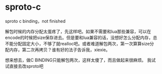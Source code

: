 # sproto-c
sproto c binding，not finished

解包时候的内存分配太蛋疼了，先这样吧。如果不需要和lua那些兼容，可以在encode的时候把size保存进去。但是要和lua兼容的话，没想好怎么分配内存，总不能分配固定大小，不够了就realloc吧。或者难道解包两次，第一次算算size分配内存，第二次再拷贝？谁有好的法子告诉我，xiexie。

想来想去，做C BINDING只能解包两次，这样太傻了，而且做起来很麻烦。
我试试直接去改sproto吧


